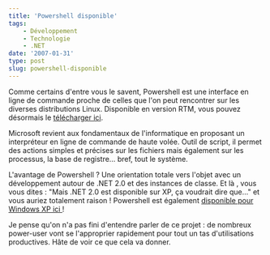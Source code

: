 ```yaml
---
title: 'Powershell disponible'
tags:
    - Développement
    - Technologie
    - .NET
date: '2007-01-31'
type: post
slug: powershell-disponible
---
```


Comme certains d'entre vous le savent, Powershell est une interface en ligne de commande proche de celles que l'on peut rencontrer sur les diverses distributions Linux. Disponible en version RTM, vous pouvez désormais le [télécharger ici](http://www.microsoft.com/fr-fr/download/details.aspx?id=23200).

<!-- more -->

Microsoft revient aux fondamentaux de l'informatique en proposant un interpréteur en ligne de commande de haute volée. Outil de script, il permet des actions simples et précises sur les fichiers mais également sur les processus, la base de registre… bref, tout le système.

L'avantage de Powershell&nbsp;? Une orientation totale vers l'objet avec un développement autour de .NET 2.0 et des instances de classe. Et là , vous vous dites&nbsp;: "Mais .NET 2.0 est disponible sur XP, ça voudrait dire que…" et vous auriez totalement raison&nbsp;! Powershell est également [disponible pour Windows XP ici&nbsp;](http://www.microsoft.com/fr-fr/download/details.aspx?id=9591)!

Je pense qu'on n'a pas fini d'entendre parler de ce projet : de nombreux <span lang="en">power-user</span> vont se l'approprier rapidement pour tout un tas d'utilisations productives. Hâte de voir ce que cela va donner.
